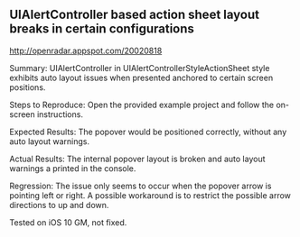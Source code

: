 ## UIAlertController based action sheet layout breaks in certain configurations

http://openradar.appspot.com/20020818

Summary:
UIAlertController in UIAlertControllerStyleActionSheet style exhibits auto layout issues when presented anchored to certain screen positions. 

Steps to Reproduce:
Open the provided example project and follow the on-screen instructions. 

Expected Results:
The popover would be positioned correctly, without any auto layout warnings. 

Actual Results:
The internal popover layout is broken and auto layout warnings a printed in the console. 

Regression:
The issue only seems to occur when the popover arrow is pointing left or right. A possible workaround is to restrict the possible arrow directions to up and down. 


Tested on iOS 10 GM, not fixed.
